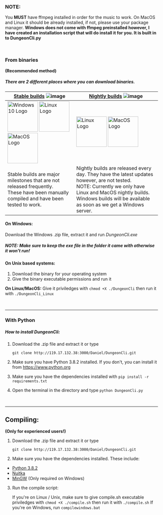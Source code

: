 ### NOTE:
You **MUST** have ffmpeg installed in order for the music to work. On MacOS and Linux it should be already installed, if not, please use your package manager. **Windows does not come with ffmpeg preinstalled however,
I have created an installation script that will do install it for you. It is built in to
DungeonCli.py**

<br>

### From binaries
**(Recommended method)**

##### There are 2 different places where you can download binaries.

[Stable builds](http://pavela.net:3000/Daniel/DungeonCli/releases) ![image](http://pavela.net:3000/Daniel/DungeonCli/raw/branch/master/Images/Logos/stableTerminal.png)| [Nightly builds](http://pavela.net:8090/blue/organizations/jenkins/DungeonCI/activity) ![image](http://pavela.net:3000/Daniel/DungeonCli/raw/branch/master/Images/Logos/nightlyTerminal.png)
------------ | -------------
<img src="https://upload.wikimedia.org/wikipedia/commons/5/5f/Windows_logo_-_2012.svg" alt="Windows 10 Logo" width="100"/> <img src="https://upload.wikimedia.org/wikipedia/commons/a/af/Tux.png" alt="Linux Logo" width="100"/> <img src="https://upload.wikimedia.org/wikipedia/commons/2/22/MacOS_logo_%282017%29.svg" alt="MacOS Logo" width="100"/>| <img src="https://upload.wikimedia.org/wikipedia/commons/a/af/Tux.png" alt="Linux Logo" width="100"/> <img src="https://upload.wikimedia.org/wikipedia/commons/2/22/MacOS_logo_%282017%29.svg" alt="MacOS Logo" width="100"/>
Stable builds are major milestones that are not released frequently. <br>These have been manually compiled and have been tested to work. | Nightly builds are released every day. They have the latest updates however, are not tested. <br>NOTE: Currently we only have Linux and MacOS nightly builds. <br>Windows builds will be available as soon as we get a Windows server.



#### On Windows:
Download the Windows .zip file, extract it and run *DungeonCli.exe*
##### NOTE: Make sure to keep the exe file in the folder it came with otherwise it won't run!

#### On Unix based systems:
1. Download the binary for your operating system
2. Give the binary executable permissions and run it

**On Linux/MacOS:**
Give it priviledges with `chmod +X ./DungeonCli` then run it with
`./DungeonCli_Linux`

<br>

---


### With Python

##### How to install DungeonCli:
1. Download the .zip file and extract it or type

	`git clone http://119.17.132.38:3000/Daniel/DungeonCli.git`
2. Make sure you have Python 3.8.2 installed. If you don't, you
can install it from https://www.python.org
3. Make sure you have the dependencies installed with `pip install -r requirements.txt`
4. Open the terminal in the directory and type `python DungeonCli.py`

<br>

---


## Compiling:
**(Only for experienced users!)**

1. Download the .zip file and extract it or type

	`git clone http://119.17.132.38:3000/Daniel/DungeonCli.git`
2. Make sure you have the dependencies installed. These include:
- [Python 3.8.2](https://www.python.org/downloads/)
- [Nuitka](https://nuitka.net/pages/download.html)
- [MinGW](https://osdn.net/projects/mingw/releases/) (Only required on Windows)
3. Run the compile script:

	If you're on Linux / Unix, make sure to give compile.sh executable
priviledges with `chmod +X ./compile.sh` then run it with `./compile.sh`
If you're on Windows, run `compilewindows.bat`
